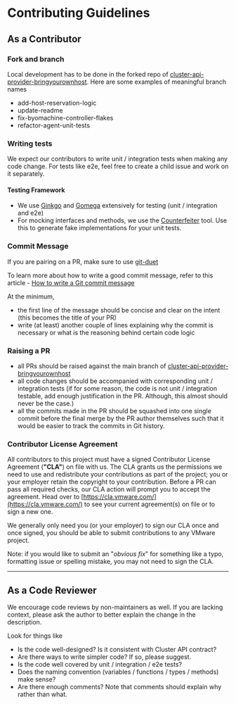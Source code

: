 # Contributing Guidelines

## As a Contributor
### Fork and branch
Local development has to be done in the forked repo of [cluster-api-provider-bringyourownhost](https://github.com/coredgeio/cluster-api-provider-bringyourownhost). Here are some examples of meaningful branch names
* add-host-reservation-logic
* update-readme
* fix-byomachine-controller-flakes
* refactor-agent-unit-tests

### Writing tests
We expect our contributors to write unit / integration tests when making any code change. For tests like e2e, feel free to create a child issue and work on it separately.

#### Testing Framework
- We use [Ginkgo](https://onsi.github.io/ginkgo/) and [Gomega](https://onsi.github.io/gomega/) extensively for testing (unit / integration and e2e)
- For mocking interfaces and methods, we use the [Counterfeiter](https://github.com/maxbrunsfeld/counterfeiter) tool. Use this to generate fake implementations for your unit tests.

### Commit Message
If you are pairing on a PR, make sure to use [git-duet](https://github.com/git-duet/git-duet)

To learn more about how to write a good commit message, refer to this article - [How to write a Git commit message](https://chris.beams.io/posts/git-commit/)

At the minimum,
* the first line of the message should be concise and clear on the intent (this becomes the title of your PR)
* write (at least) another couple of lines explaining why the commit is necessary or what is the reasoning behind certain code logic

### Raising a PR
* all PRs should be raised against the main branch of [cluster-api-provider-bringyourownhost](https://github.com/coredgeio/cluster-api-provider-bringyourownhost)
* all code changes should be accompanied with corresponding unit / integration tests (if for some reason, the code is not unit / integration testable, add enough justification in the PR. Although, this almost should never be the case.)
* all the commits made in the PR should be squashed into one single commit before the final merge by the PR author themselves such that it would be easier to track the commits in Git history.

### Contributor License Agreement
All contributors to this project must have a signed Contributor License
Agreement (**"CLA"**) on file with us. The CLA grants us the permissions we
need to use and redistribute your contributions as part of the project; you or
your employer retain the copyright to your contribution. Before a PR can pass
all required checks, our CLA action will prompt you to accept the agreement.
Head over to [https://cla.vmware.com/](https://cla.vmware.com/) to see your
current agreement(s) on file or to sign a new one.

We generally only need you (or your employer) to sign our CLA once and once
signed, you should be able to submit contributions to any VMware project.

Note: if you would like to submit an "_obvious fix_" for something like a typo,
formatting issue or spelling mistake, you may not need to sign the CLA.

---

## As a Code Reviewer
We encourage code reviews by non-maintainers as well. If you are lacking context, please ask the author to better explain the change in the description.

Look for things like
* Is the code well-designed? Is it consistent with Cluster API contract?
* Are there ways to write simpler code? If so, please suggest.
* Is the code well covered by unit / integration / e2e tests?
* Does the naming convention (variables / functions / types / methods) make sense?
* Are there enough comments? Note that comments should explain why rather than what.
